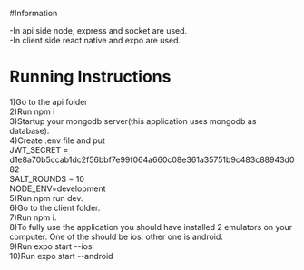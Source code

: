 #Information

-In api side node, express and socket are used. <br/>
-In client side react native and expo are used.  <br/>

# Running Instructions

1)Go to the api folder <br/>
2)Run npm i <br/>
3)Startup your mongodb server(this application uses mongodb as database). <br/>
4)Create .env file and put <br/>
  JWT_SECRET = d1e8a70b5ccab1dc2f56bbf7e99f064a660c08e361a35751b9c483c88943d082 <br/>
  SALT_ROUNDS = 10 <br/>
  NODE_ENV=development <br/>
5)Run npm run dev. <br/>
6)Go to the client folder. <br/>
7)Run npm i. <br/>
8)To fully use the application you should have installed 2 emulators on your computer. One of the should be ios, other one is android. <br/>
9)Run expo start --ios <br/>
10)Run expo start --android <br/>
